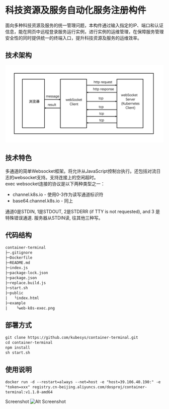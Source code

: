 # 科技资源及服务自动化服务注册构件

面向多种科技资源及服务的统一管理问题，本构件通过输入指定的IP、端口和认证信息，能在网页中远程登录服务运行实例，进行实例的运维管理，在保障服务管理安全性的同时提供统一的终端入口，提升科技资源及服务的运维效率。

## 技术架构

![Alt Screenshot](https://github.com/kubesys/container-terminal/raw/master/example/架构1.png)

## 技术特色

多通道的简单Websocket框架。将允许从JavaScript控制台执行。还包括对流日志的websocket支持。支持连接上的空闲超时。   
exec websocket连接的协议是以下两种类型之一：
* channel.k8s.io - 使用0-3作为读写通道标识符
* base64.channel.k8s.io - 同上       

通道0是STDIN, 1是STDOUT, 2是STDERR (if TTY is not requested), and 3 是特殊错误通道. 服务器从STDIN读, 往其他三种写。


## 代码结构
```
container-terminal
├─.gitignore
├─Dockerfile
├─README.md
├─index.js
├─package-lock.json
├─package.json
├─replace.build.js
├─start.sh
├─public
|   └index.html
├─example
|    └web-k8s-exec.png
```

## 部署方式

```
git clone https://github.com/kubesys/container-terminal.git
cd container-terminal
npm install
sh start.sh
```
## 使用说明
```
docker run -d --restart=always --net=host -e "host=39.106.40.190:" -e "token=xxx" registry.cn-beijing.aliyuncs.com/dosproj/container-terminal:v1.1.0-amd64
```

Screenshot
![Alt Screenshot](https://github.com/samejack/web-k8s-exec/raw/master/example/web-k8s-exec.png)

